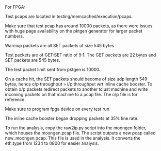 For FPGA:

Test pcaps are located in testing/memcached/execution/pcaps. 

Make sure that test pcap has around 10000 packets, as there were issues with huge page availability on the pktgen generator for larger packet numbers.

Warmup packets are all SET packets of size 545 bytes

Test packets are of GET:SET ratio of 9:1. The GET packets are 22 bytes and SET packets are 545 bytes.

The test packet limit sent from pktgen is 10000.

On a cache hit, the SET packets should become of size udp length 549 bytes, hence o/p throughput > i/p throughput wrt inline cache booster. To obtain o/p packets redirect packets to another tclust machine and write incoming packets on that machine to a pcap file. The o/p file is for reference.

Make sure to program fpga device on every test run.

The inline cache booster began dropping packets at 35% line rate.

To run the analysis, copy the raw2ip.py script into the moongen folder, which houses the moongen.pcap file. The script outputs a new pcap called new_moongen.pcap. This file is used in the analysis. It converts the eth.type from 1234 to 0800 for easier analysis. 

